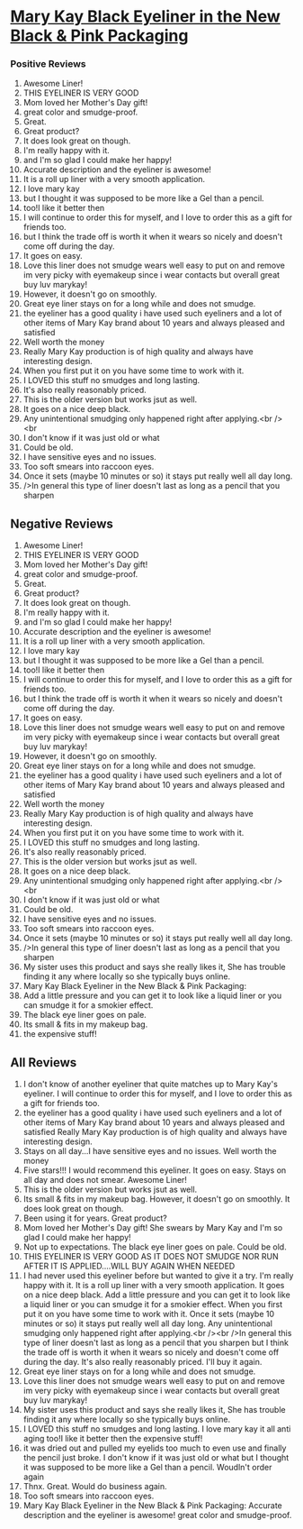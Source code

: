 # [Mary Kay Black Eyeliner in the New Black &amp; Pink Packaging](https://products.checkmycream.com/products/Mary-Kay-Black-Eyeliner-in-the-New-Black-and-Pink-Packaging.html)

### Positive Reviews

<ol>
      <li>Awesome Liner!</li>
      <li>THIS EYELINER IS VERY GOOD</li>
      <li>Mom loved her Mother&#x27;s Day gift!</li>
      <li>great color and smudge-proof.</li>
      <li>Great.  </li>
      <li>Great product?</li>
      <li>It does look great on though.</li>
      <li>I&#x27;m really happy with it.</li>
      <li>and I&#x27;m so glad I could make her happy!</li>
      <li>Accurate description and the eyeliner is awesome!</li>
      <li>It is a roll up liner with a very smooth application.</li>
      <li>I love mary kay</li>
      <li>but I thought it was supposed to be more like a Gel than a pencil.  </li>
      <li>too!I like it better then</li>
      <li>I will continue to order this for myself, and I love to order this as a gift for friends too.</li>
      <li>but I think the trade off is worth it when it wears so nicely and doesn&#x27;t come off during the day.</li>
      <li>It goes on easy.  </li>
      <li>Love this liner does not smudge wears well easy to put on and remove im very picky with eyemakeup since i wear contacts but overall great buy luv marykay!</li>
      <li>However, it doesn&#x27;t go on smoothly.</li>
      <li>Great eye liner stays on for a long while and does not smudge.</li>
      <li>the eyeliner has a good quality i have used such eyeliners and a lot of other items of Mary Kay brand about 10 years and always pleased  and satisfied</li>
      <li>Well worth the money</li>
      <li>Really Mary Kay production is of high quality and always have interesting design.</li>
      <li>When you first put it on you have some time to work with it.</li>
      <li>I LOVED this stuff no smudges and long lasting.</li>
      <li>It&#x27;s also really reasonably priced.</li>
      <li>This is the older version but works jsut as well.</li>
      <li>It goes on a nice deep black.</li>
      <li>Any unintentional smudging only happened right after applying.&lt;br /&gt;&lt;br</li>
      <li>I don&#x27;t know if it was just old or what</li>
      <li>Could be old.</li>
      <li>I have sensitive eyes and no issues.</li>
      <li>Too soft smears into raccoon  eyes.</li>
      <li>Once it sets (maybe 10 minutes or so) it stays put really well all day long.</li>
      <li>/&gt;In general this type of liner doesn&#x27;t last as long as a pencil that you sharpen</li>
</ol>


<h2>Negative Reviews</h2>
<ol>
<li> Awesome Liner!</li>
<li> THIS EYELINER IS VERY GOOD</li>
<li> Mom loved her Mother&#x27;s Day gift!</li>
<li> great color and smudge-proof.</li>
<li> Great.  </li>
<li> Great product?</li>
<li> It does look great on though.</li>
<li> I&#x27;m really happy with it.</li>
<li> and I&#x27;m so glad I could make her happy!</li>
<li> Accurate description and the eyeliner is awesome!</li>
<li> It is a roll up liner with a very smooth application.</li>
<li> I love mary kay</li>
<li> but I thought it was supposed to be more like a Gel than a pencil.  </li>
<li> too!I like it better then</li>
<li> I will continue to order this for myself, and I love to order this as a gift for friends too.</li>
<li> but I think the trade off is worth it when it wears so nicely and doesn&#x27;t come off during the day.</li>
<li> It goes on easy.  </li>
<li> Love this liner does not smudge wears well easy to put on and remove im very picky with eyemakeup since i wear contacts but overall great buy luv marykay!</li>
<li> However, it doesn&#x27;t go on smoothly.</li>
<li> Great eye liner stays on for a long while and does not smudge.</li>
<li> the eyeliner has a good quality i have used such eyeliners and a lot of other items of Mary Kay brand about 10 years and always pleased  and satisfied</li>
<li> Well worth the money</li>
<li> Really Mary Kay production is of high quality and always have interesting design.</li>
<li> When you first put it on you have some time to work with it.</li>
<li> I LOVED this stuff no smudges and long lasting.</li>
<li> It&#x27;s also really reasonably priced.</li>
<li> This is the older version but works jsut as well.</li>
<li> It goes on a nice deep black.</li>
<li> Any unintentional smudging only happened right after applying.&lt;br /&gt;&lt;br</li>
<li> I don&#x27;t know if it was just old or what</li>
<li> Could be old.</li>
<li> I have sensitive eyes and no issues.</li>
<li> Too soft smears into raccoon  eyes.</li>
<li> Once it sets (maybe 10 minutes or so) it stays put really well all day long.</li>
<li> /&gt;In general this type of liner doesn&#x27;t last as long as a pencil that you sharpen</li>
<li> My sister uses this product and says she really likes it, She has trouble finding it any where locally so she typically buys online.</li>
<li> Mary Kay Black Eyeliner in the New Black &amp; Pink Packaging:</li>
<li> Add a little pressure and you can get it to look like a liquid liner or you can smudge it for a smokier effect.</li>
<li> The black eye liner goes on pale.</li>
<li> Its small &amp; fits in my makeup bag.</li>
<li> the expensive stuff!</li>
</ol>

<h2>All Reviews</h2>

<ol>
    <li> I don&#x27;t know of another eyeliner that quite matches up to Mary Kay&#x27;s eyeliner. I will continue to order this for myself, and I love to order this as a gift for friends too.</li>
    <li> the eyeliner has a good quality i have used such eyeliners and a lot of other items of Mary Kay brand about 10 years and always pleased  and satisfied Really Mary Kay production is of high quality and always have interesting design.</li>
    <li> Stays on all day...I have sensitive eyes and no issues. Well worth the money</li>
    <li> Five stars!!! I would recommend this eyeliner.  It goes on easy.  Stays on all day and does not smear.  Awesome Liner!</li>
    <li> This is the older version but works jsut as well.</li>
    <li> Its small &amp; fits in my makeup bag. However, it doesn&#x27;t go on smoothly. It does look great on though.</li>
    <li> Been using it for years.  Great product?</li>
    <li> Mom loved her Mother&#x27;s Day gift! She swears by Mary Kay and I&#x27;m so glad I could make her happy!</li>
    <li> Not up to expectations. The black eye liner goes on pale. Could be old.</li>
    <li> THIS EYELINER IS VERY GOOD AS IT DOES NOT SMUDGE NOR RUN AFTER IT IS APPLIED....WILL BUY AGAIN WHEN NEEDED</li>
    <li> I had never used this eyeliner before but wanted to give it a try. I&#x27;m really happy with it. It is a roll up liner with a very smooth application. It goes on a nice deep black. Add a little pressure and you can get it to look like a liquid liner or you can smudge it for a smokier effect. When you first put it on you have some time to work with it. Once it sets (maybe 10 minutes or so) it stays put really well all day long. Any unintentional smudging only happened right after applying.&lt;br /&gt;&lt;br /&gt;In general this type of liner doesn&#x27;t last as long as a pencil that you sharpen but I think the trade off is worth it when it wears so nicely and doesn&#x27;t come off during the day. It&#x27;s also really reasonably priced. I&#x27;ll buy it again.</li>
    <li> Great eye liner stays on for a long while and does not smudge.</li>
    <li> Love this liner does not smudge wears well easy to put on and remove im very picky with eyemakeup since i wear contacts but overall great buy luv marykay!</li>
    <li> My sister uses this product and says she really likes it, She has trouble finding it any where locally so she typically buys online.</li>
    <li> I LOVED this stuff no smudges and long lasting. I love mary kay it all anti aging too!I like it better then the expensive stuff!</li>
    <li> it was dried out and pulled my eyelids too much to even use and finally the pencil just broke.  I don&#x27;t know if it was just old or what but I thought it was supposed to be more like a Gel than a pencil.  Woudln&#x27;t order again</li>
    <li> Thnx.  Great.  Would do business again.</li>
    <li> Too soft smears into raccoon  eyes.</li>
    <li> Mary Kay Black Eyeliner in the New Black &amp; Pink Packaging: Accurate description and the eyeliner is awesome! great color and smudge-proof.</li>
</ol>




